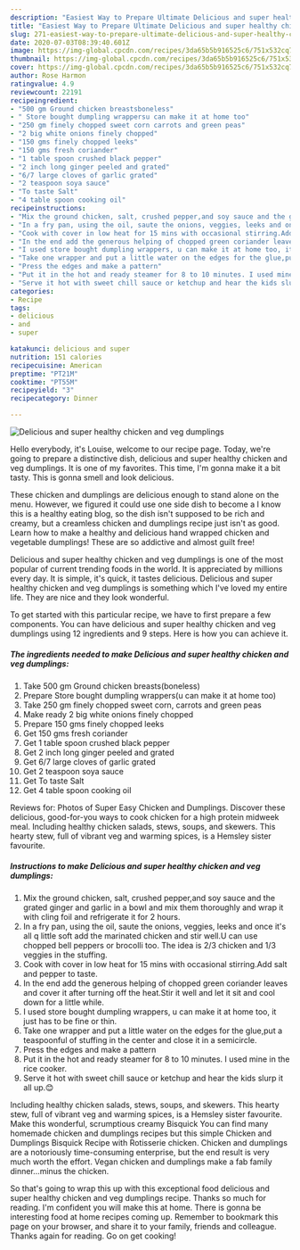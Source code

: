 ```yaml
---
description: "Easiest Way to Prepare Ultimate Delicious and super healthy chicken and veg dumplings"
title: "Easiest Way to Prepare Ultimate Delicious and super healthy chicken and veg dumplings"
slug: 271-easiest-way-to-prepare-ultimate-delicious-and-super-healthy-chicken-and-veg-dumplings
date: 2020-07-03T08:39:40.601Z
image: https://img-global.cpcdn.com/recipes/3da65b5b916525c6/751x532cq70/delicious-and-super-healthy-chicken-and-veg-dumplings-recipe-main-photo.jpg
thumbnail: https://img-global.cpcdn.com/recipes/3da65b5b916525c6/751x532cq70/delicious-and-super-healthy-chicken-and-veg-dumplings-recipe-main-photo.jpg
cover: https://img-global.cpcdn.com/recipes/3da65b5b916525c6/751x532cq70/delicious-and-super-healthy-chicken-and-veg-dumplings-recipe-main-photo.jpg
author: Rose Harmon
ratingvalue: 4.9
reviewcount: 22191
recipeingredient:
- "500 gm Ground chicken breastsboneless"
- " Store bought dumpling wrappersu can make it at home too"
- "250 gm finely chopped sweet corn carrots and green peas"
- "2 big white onions finely chopped"
- "150 gms finely chopped leeks"
- "150 gms fresh coriander"
- "1 table spoon crushed black pepper"
- "2 inch long ginger peeled and grated"
- "6/7 large cloves of garlic grated"
- "2 teaspoon soya sauce"
- "To taste Salt"
- "4 table spoon cooking oil"
recipeinstructions:
- "Mix the ground chicken, salt, crushed pepper,and soy sauce and the grated ginger and garlic in a bowl and mix them thoroughly and wrap it with cling foil and refrigerate it for 2 hours."
- "In a fry pan, using the oil, saute the onions, veggies, leeks and once it&#39;s all q little soft add the marinated chicken and stir well.U can use chopped bell peppers or brocolli too. The idea is 2/3 chicken and 1/3 veggies in the stuffing."
- "Cook with cover in low heat for 15 mins with occasional stirring.Add salt and pepper to taste."
- "In the end add the generous helping of chopped green coriander leaves and cover it after turning off the heat.Stir it well and let it sit and cool down for a little while."
- "I used store bought dumpling wrappers, u can make it at home too, it just has to be fine or thin."
- "Take one wrapper and put a little water on the edges for the glue,put a teaspoonful of stuffing in the center and close it in a semicircle."
- "Press the edges and make a pattern"
- "Put it in the hot and ready steamer for 8 to 10 minutes. I used mine in the rice cooker."
- "Serve it hot with sweet chill sauce or ketchup and hear the kids slurp it all up.😊"
categories:
- Recipe
tags:
- delicious
- and
- super

katakunci: delicious and super 
nutrition: 151 calories
recipecuisine: American
preptime: "PT21M"
cooktime: "PT55M"
recipeyield: "3"
recipecategory: Dinner

---
```



![Delicious and super healthy chicken and veg dumplings](https://img-global.cpcdn.com/recipes/3da65b5b916525c6/751x532cq70/delicious-and-super-healthy-chicken-and-veg-dumplings-recipe-main-photo.jpg)

Hello everybody, it's Louise, welcome to our recipe page. Today, we're going to prepare a distinctive dish, delicious and super healthy chicken and veg dumplings. It is one of my favorites. This time, I'm gonna make it a bit tasty. This is gonna smell and look delicious.

These chicken and dumplings are delicious enough to stand alone on the menu. However, we figured it could use one side dish to become a I know this is a healthy eating blog, so the dish isn&#39;t supposed to be rich and creamy, but a creamless chicken and dumplings recipe just isn&#39;t as good. Learn how to make a healthy and delicious hand wrapped chicken and vegetable dumplings! These are so addictive and almost guilt free!

Delicious and super healthy chicken and veg dumplings is one of the most popular of current trending foods in the world. It is appreciated by millions every day. It is simple, it's quick, it tastes delicious. Delicious and super healthy chicken and veg dumplings is something which I've loved my entire life. They are nice and they look wonderful.


To get started with this particular recipe, we have to first prepare a few components. You can have delicious and super healthy chicken and veg dumplings using 12 ingredients and 9 steps. Here is how you can achieve it.

<!--inarticleads1-->

##### The ingredients needed to make Delicious and super healthy chicken and veg dumplings:

1. Take 500 gm Ground chicken breasts(boneless)
1. Prepare  Store bought dumpling wrappers(u can make it at home too)
1. Take 250 gm finely chopped sweet corn, carrots and green peas
1. Make ready 2 big white onions finely chopped
1. Prepare 150 gms finely chopped leeks
1. Get 150 gms fresh coriander
1. Get 1 table spoon crushed black pepper
1. Get 2 inch long ginger peeled and grated
1. Get 6/7 large cloves of garlic grated
1. Get 2 teaspoon soya sauce
1. Get To taste Salt
1. Get 4 table spoon cooking oil


Reviews for: Photos of Super Easy Chicken and Dumplings. Discover these delicious, good-for-you ways to cook chicken for a high protein midweek meal. Including healthy chicken salads, stews, soups, and skewers. This hearty stew, full of vibrant veg and warming spices, is a Hemsley sister favourite. 

<!--inarticleads2-->

##### Instructions to make Delicious and super healthy chicken and veg dumplings:

1. Mix the ground chicken, salt, crushed pepper,and soy sauce and the grated ginger and garlic in a bowl and mix them thoroughly and wrap it with cling foil and refrigerate it for 2 hours.
1. In a fry pan, using the oil, saute the onions, veggies, leeks and once it&#39;s all q little soft add the marinated chicken and stir well.U can use chopped bell peppers or brocolli too. The idea is 2/3 chicken and 1/3 veggies in the stuffing.
1. Cook with cover in low heat for 15 mins with occasional stirring.Add salt and pepper to taste.
1. In the end add the generous helping of chopped green coriander leaves and cover it after turning off the heat.Stir it well and let it sit and cool down for a little while.
1. I used store bought dumpling wrappers, u can make it at home too, it just has to be fine or thin.
1. Take one wrapper and put a little water on the edges for the glue,put a teaspoonful of stuffing in the center and close it in a semicircle.
1. Press the edges and make a pattern
1. Put it in the hot and ready steamer for 8 to 10 minutes. I used mine in the rice cooker.
1. Serve it hot with sweet chill sauce or ketchup and hear the kids slurp it all up.😊


Including healthy chicken salads, stews, soups, and skewers. This hearty stew, full of vibrant veg and warming spices, is a Hemsley sister favourite. Make this wonderful, scrumptious creamy Bisquick You can find many homemade chicken and dumplings recipes but this simple Chicken and Dumplings Bisquick Recipe with Rotisserie chicken. Chicken and dumplings are a notoriously time-consuming enterprise, but the end result is very much worth the effort. Vegan chicken and dumplings make a fab family dinner…minus the chicken. 

So that's going to wrap this up with this exceptional food delicious and super healthy chicken and veg dumplings recipe. Thanks so much for reading. I'm confident you will make this at home. There is gonna be interesting food at home recipes coming up. Remember to bookmark this page on your browser, and share it to your family, friends and colleague. Thanks again for reading. Go on get cooking!
